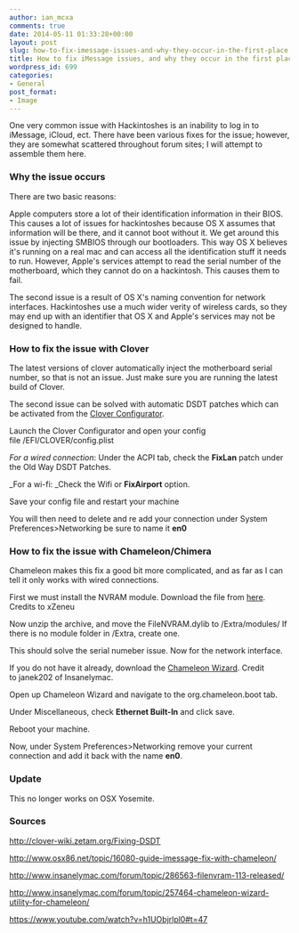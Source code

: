```yaml
---
author: ian_mcxa
comments: true
date: 2014-05-11 01:33:28+00:00
layout: post
slug: how-to-fix-imessage-issues-and-why-they-occur-in-the-first-place
title: How to fix iMessage issues, and why they occur in the first place
wordpress_id: 699
categories:
- General
post_format:
- Image
---
```


One very common issue with Hackintoshes is an inability to log in to iMessage, iCloud, ect. There have been various fixes for the issue; however, they are somewhat scattered throughout forum sites; I will attempt to assemble them here.


### Why the issue occurs


There are two basic reasons:

Apple computers store a lot of their identification information in their BIOS. This causes a lot of issues for hackintoshes because OS X assumes that information will be there, and it cannot boot without it. We get around this issue by injecting SMBIOS through our bootloaders. This way OS X believes it's running on a real mac and can access all the identification stuff it needs to run. However, Apple's services attempt to read the serial number of the motherboard, which they cannot do on a hackintosh. This causes them to fail.

The second issue is a result of OS X's naming convention for network interfaces. Hackintoshes use a much wider verity of wireless cards, so they may end up with an identifier that OS X and Apple's services may not be designed to handle.


### How to fix the issue with Clover


The latest versions of clover automatically inject the motherboard serial number, so that is not an issue. Just make sure you are running the latest build of Clover.

The second issue can be solved with automatic DSDT patches which can be activated from the [Clover Configurator](http://www.osx86.net/files/file/49-clover-configurator/).

Launch the Clover Configurator and open your config file /EFI/CLOVER/config.plist

_For a wired connection_: Under the ACPI tab, check the **FixLan** patch under the Old Way DSDT Patches.

_For a wi-fi: _Check the Wifi or **FixAirport** option.

Save your config file and restart your machine

You will then need to delete and re add your connection under System Preferences>Networking be sure to name it **en0**


### How to fix the issue with Chameleon/Chimera


Chameleon makes this fix a good bit more complicated, and as far as I can tell it only works with wired connections.

First we must install the NVRAM module. Download the file from [here](http://public.xzenue.com/downloads/download.php?fname=./FileNVRAM/FileNVRAM-1.1.3.zip). Credits to xZeneu

Now unzip the archive, and move the FileNVRAM.dylib to /Extra/modules/ If there is no module folder in /Extra, create one.

This should solve the serial numeber issue. Now for the network interface.

If you do not have it already, download the [Chameleon Wizard](http://dl.dropbox.com/u/7085278/Chameleon_Installer/download.html). Credit to janek202 of Insanelymac.

Open up Chameleon Wizard and navigate to the org.chameleon.boot tab.

Under Miscellaneous, check **Ethernet Built-In** and click save.

Reboot your machine.

Now, under System Preferences>Networking remove your current connection and add it back with the name **en0**.

### Update

This no longer works on OSX Yosemite.

### Sources


http://clover-wiki.zetam.org/Fixing-DSDT

http://www.osx86.net/topic/16080-guide-imessage-fix-with-chameleon/

http://www.insanelymac.com/forum/topic/286563-filenvram-113-released/

http://www.insanelymac.com/forum/topic/257464-chameleon-wizard-utility-for-chameleon/




https://www.youtube.com/watch?v=h1UObjrlpl0#t=47

